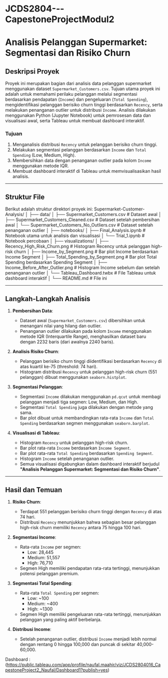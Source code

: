 # JCDS2804---CapestoneProjectModul2

# Analisis Pelanggan Supermarket: Segmentasi dan Risiko Churn

## Deskripsi Proyek
Proyek ini merupakan bagian dari analisis data pelanggan supermarket menggunakan dataset `Supermarket_Customers.csv`. Tujuan utama proyek ini adalah untuk memahami perilaku pelanggan melalui segmentasi berdasarkan pendapatan (`Income`) dan pengeluaran (`Total Spending`), mengidentifikasi pelanggan berisiko churn tinggi berdasarkan `Recency`, serta melakukan penanganan outlier untuk distribusi `Income`. Analisis dilakukan menggunakan Python (Jupyter Notebook) untuk pemrosesan data dan visualisasi awal, serta Tableau untuk membuat dashboard interaktif.

### Tujuan
1. Menganalisis distribusi `Recency` untuk pelanggan berisiko churn tinggi.
2. Melakukan segmentasi pelanggan berdasarkan `Income` dan `Total Spending` (Low, Medium, High).
3. Membersihkan data dengan penanganan outlier pada kolom `Income` menggunakan metode IQR.
4. Membuat dashboard interaktif di Tableau untuk memvisualisasikan hasil analisis.

---

## Struktur File
Berikut adalah struktur direktori proyek ini:
Supermarket-Customer-Analysis/
│
├── data/
│   ├── Supermarket_Customers.csv              # Dataset awal
│   ├── Supermarket_Customers_Cleaned.csv      # Dataset setelah pembersihan awal
│   └── Supermarket_Customers_No_Outliers.csv  # Dataset setelah penanganan outlier
│
├── notebooks/
│   ├── Final_Analysis.ipynb                   # Notebook utama untuk analisis dan visualisasi
│   └── Trial_1.ipynb                          # Notebook percobaan
│
├── visualizations/
│   ├── Recency_High_Risk_Churn.png            # Histogram Recency untuk pelanggan high-risk churn
│   ├── Income_by_Segment.png                  # Bar plot Income berdasarkan Income Segment
│   ├── Total_Spending_by_Segment.png          # Bar plot Total Spending berdasarkan Spending Segment
│   ├── Income_Before_After_Outlier.png        # Histogram Income sebelum dan setelah penanganan outlier
│   └── Tableau_Dashboard.twbx                 # File Tableau untuk dashboard interaktif
│
└── README.md                                  # File ini


---

## Langkah-Langkah Analisis
1. **Pembersihan Data**:
   - Dataset awal (`Supermarket_Customers.csv`) dibersihkan untuk menangani nilai yang hilang dan outlier.
   - Penanganan outlier dilakukan pada kolom `Income` menggunakan metode IQR (Interquartile Range), menghasilkan dataset baru dengan 2232 baris (dari awalnya 2240 baris).

2. **Analisis Risiko Churn**:
   - Pelanggan berisiko churn tinggi diidentifikasi berdasarkan `Recency` di atas kuartil ke-75 (threshold: 74 hari).
   - Histogram distribusi `Recency` untuk pelanggan high-risk churn (551 pelanggan) dibuat menggunakan `seaborn.histplot`.

3. **Segmentasi Pelanggan**:
   - Segmentasi `Income` dilakukan menggunakan `pd.qcut` untuk membagi pelanggan menjadi tiga segmen: Low, Medium, dan High.
   - Segmentasi `Total Spending` juga dilakukan dengan metode yang sama.
   - Bar plot dibuat untuk membandingkan rata-rata `Income` dan `Total Spending` berdasarkan segmen menggunakan `seaborn.barplot`.

4. **Visualisasi di Tableau**:
   - Histogram `Recency` untuk pelanggan high-risk churn.
   - Bar plot rata-rata `Income` berdasarkan `Income Segment`.
   - Bar plot rata-rata `Total Spending` berdasarkan `Spending Segment`.
   - Histogram `Income` setelah penanganan outlier.
   - Semua visualisasi digabungkan dalam dashboard interaktif berjudul **"Analisis Pelanggan Supermarket: Segmentasi dan Risiko Churn"**.

---

## Hasil dan Temuan
1. **Risiko Churn**:
   - Terdapat 551 pelanggan berisiko churn tinggi dengan `Recency` di atas 74 hari.
   - Distribusi `Recency` menunjukkan bahwa sebagian besar pelanggan high-risk churn memiliki `Recency` antara 75 hingga 100 hari.

2. **Segmentasi Income**:
   - Rata-rata `Income` per segmen:
     - Low: 28,445
     - Medium: 51,557
     - High: 76,710
   - Segmen High memiliki pendapatan rata-rata tertinggi, menunjukkan potensi pelanggan premium.

3. **Segmentasi Total Spending**:
   - Rata-rata `Total Spending` per segmen:
     - Low: ~100
     - Medium: ~400
     - High: ~1300
   - Segmen High memiliki pengeluaran rata-rata tertinggi, menunjukkan pelanggan yang paling aktif berbelanja.

4. **Distribusi Income**:
   - Setelah penanganan outlier, distribusi `Income` menjadi lebih normal dengan rentang 0 hingga 100,000 dan puncak di sekitar 40,000-60,000.
  
Dashboard : (https://public.tableau.com/app/profile/naufal.maahir/viz/JCDS2804016_CapestoneProject2_Naufal/Dashboard1?publish=yes)
